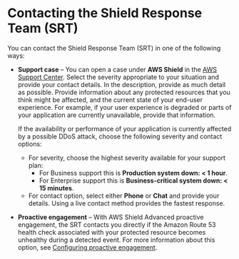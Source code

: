 # Contacting the Shield Response Team \(SRT\)<a name="ddos-srt-contacting"></a>

You can contact the Shield Response Team \(SRT\) in one of the following ways: 
+ **Support case** – You can open a case under **AWS Shield** in the [AWS Support Center](https://docs.aws.amazon.com/awssupport/latest/user/case-management.html)\. Select the severity appropriate to your situation and provide your contact details\. In the description, provide as much detail as possible\. Provide information about any protected resources that you think might be affected, and the current state of your end\-user experience\. For example, if your user experience is degraded or parts of your application are currently unavailable, provide that information\.

  If the availability or performance of your application is currently affected by a possible DDoS attack, choose the following severity and contact options: 
  + For severity, choose the highest severity available for your support plan:
    + For Business support this is **Production system down: < 1 hour**\. 
    + For Enterprise support this is **Business\-critical system down: < 15 minutes**\. 
  + For contact option, select either **Phone** or **Chat** and provide your details\. Using a live contact method provides the fastest response\.
+ **Proactive engagement** – With AWS Shield Advanced proactive engagement, the SRT contacts you directly if the Amazon Route 53 health check associated with your protected resource becomes unhealthy during a detected event\. For more information about this option, see [Configuring proactive engagement](ddos-srt-proactive-engagement.md)\.